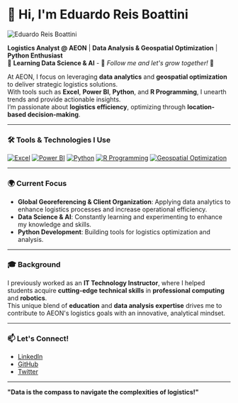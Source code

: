 # 👋 Hi, I'm Eduardo Reis Boattini
![Eduardo Reis Boattini](https://your-image-link-here)

**Logistics Analyst @ AEON** | **Data Analysis & Geospatial Optimization** | **Python Enthusiast**  
🚀 **Learning Data Science & AI** - 🧠 *Follow me and let's grow together!* 🧠  

At AEON, I focus on leveraging **data analytics** and **geospatial optimization** to deliver strategic logistics solutions.  
With tools such as **Excel**, **Power BI**, **Python**, and **R Programming**, I unearth trends and provide actionable insights.  
I’m passionate about **logistics efficiency**, optimizing through **location-based decision-making**.

---

### 🛠️ Tools & Technologies I Use

[![Excel](https://img.shields.io/badge/Excel-217346?style=for-the-badge&logo=microsoft-excel&logoColor=white)](https://www.microsoft.com/en-us/microsoft-365/excel) 
[![Power BI](https://img.shields.io/badge/PowerBI-F2C811?style=for-the-badge&logo=power-bi&logoColor=white)](https://powerbi.microsoft.com/) 
[![Python](https://img.shields.io/badge/Python-3776AB?style=for-the-badge&logo=python&logoColor=white)](https://www.python.org/) 
[![R Programming](https://img.shields.io/badge/R-276DC3?style=for-the-badge&logo=r&logoColor=white)](https://www.r-project.org/) 
[![Geospatial Optimization](https://img.shields.io/badge/Geospatial%20Optimization-FF6F00?style=for-the-badge)](#)

---

### 🌍 Current Focus

- **Global Georeferencing & Client Organization**: Applying data analytics to enhance logistics processes and increase operational efficiency.
- **Data Science & AI**: Constantly learning and experimenting to enhance my knowledge and skills.
- **Python Development**: Building tools for logistics optimization and analysis.

---

### 🎓 Background

I previously worked as an **IT Technology Instructor**, where I helped students acquire **cutting-edge technical skills** in **professional computing** and **robotics**.  
This unique blend of **education** and **data analysis expertise** drives me to contribute to AEON's logistics goals with an innovative, analytical mindset.

---

### 📫 Let's Connect!

- [LinkedIn](https://www.linkedin.com/in/eduardoreisboattini)
- [GitHub](https://github.com/your-github-username)
- [Twitter](https://twitter.com/your-twitter-handle)

---

**"Data is the compass to navigate the complexities of logistics!"**
